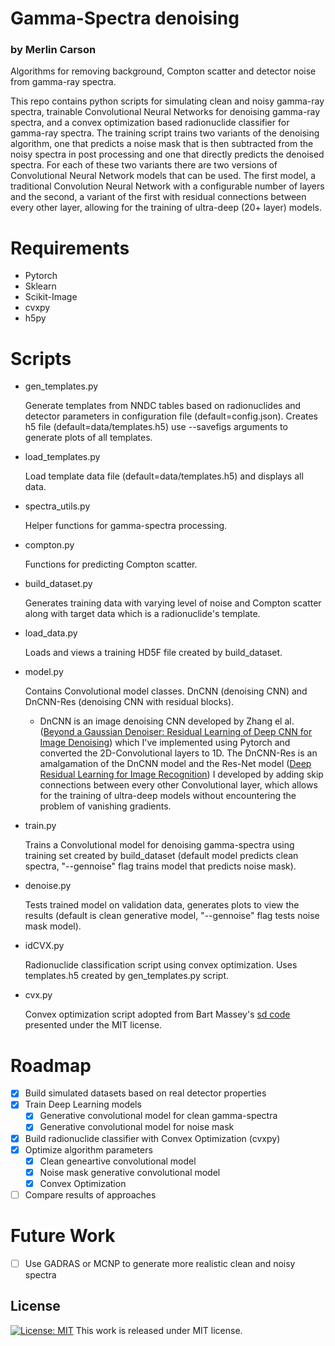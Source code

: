 

# Gamma-Spectra denoising
### by Merlin Carson
Algorithms for removing background, Compton scatter and detector noise from gamma-ray spectra.

This repo contains python scripts for simulating clean and noisy gamma-ray spectra, trainable Convolutional Neural Networks for denoising gamma-ray spectra, and a convex optimization based radionuclide classifier for gamma-ray spectra. The training script trains two variants of the denoising algorithm, one that predicts a noise mask that is then subtracted from the noisy spectra in post processing and one that directly predicts the denoised spectra. For each of these two variants there are two versions of Convolutional Neural Network models that can be used. The first model, a traditional Convolution Neural Network with a configurable number of layers and the second, a variant of the first with residual connections between every other layer, allowing for the training of ultra-deep (20+ layer) models.  

# Requirements
* Pytorch
* Sklearn
* Scikit-Image
* cvxpy
* h5py

# Scripts
- gen_templates.py 

  Generate templates from NNDC tables based on radionuclides and detector parameters in configuration file (default=config.json). Creates h5 file (default=data/templates.h5) use --savefigs arguments to generate plots of all templates.
  
- load_templates.py

  Load template data file (default=data/templates.h5) and displays all data.
  
- spectra_utils.py

  Helper functions for gamma-spectra processing.
 
- compton.py
  
  Functions for predicting Compton scatter.
  
- build_dataset.py
  
  Generates training data with varying level of noise and Compton scatter along with target data which is a radionuclide's template.
  
- load_data.py
 
  Loads and views a training HD5F file created by build_dataset.
  
- model.py

  Contains Convolutional model classes. DnCNN (denoising CNN) and DnCNN-Res (denoising CNN with residual blocks).
  * DnCNN is an image denoising CNN developed by Zhang el al. ([Beyond a Gaussian Denoiser: Residual Learning of Deep CNN for Image Denoising](https://arxiv.org/pdf/1608.03981.pdf)) which I've implemented using Pytorch and converted the 2D-Convolutional layers to 1D. The DnCNN-Res is an amalgamation of the DnCNN model and the Res-Net model ([Deep Residual Learning for Image Recognition](https://arxiv.org/abs/1512.03385)) I developed by adding skip connections between every other Convolutional layer, which allows for the training of ultra-deep models without encountering the problem of vanishing gradients.
  
- train.py

  Trains a Convolutional model for denoising gamma-spectra using training set created by build_dataset (default model predicts clean spectra, "--gennoise" flag trains model that predicts noise mask).
  
- denoise.py

  Tests trained model on validation data, generates plots to view the results (default is clean generative model, "--gennoise" flag tests noise mask model).  
  
- idCVX.py

  Radionuclide classification script using convex optimization. Uses templates.h5 created by gen_templates.py script.

- cvx.py

  Convex optimization script adopted from Bart Massey's [sd code](https://github.com/BartMassey/sd) presented under the MIT license.
  
# Roadmap

- [x] Build simulated datasets based on real detector properties
- [x] Train Deep Learning models
  - [x] Generative convolutional model for clean gamma-spectra
  - [x] Generative convolutional model for noise mask
- [x] Build radionuclide classifier with Convex Optimization (cvxpy)
- [x] Optimize algorithm parameters
  - [x] Clean geneartive convolutional model
  - [x] Noise mask generative convolutional model
  - [x] Convex Optimization
- [ ] Compare results of approaches

# Future Work
- [ ] Use GADRAS or MCNP to generate more realistic clean and noisy spectra

## License
[![License: MIT](https://img.shields.io/badge/License-MIT-yellow.svg)](https://github.com/mpc6/gamma-spectra_denoising/blob/master/LICENSE.txt)
This work is released under MIT license.
